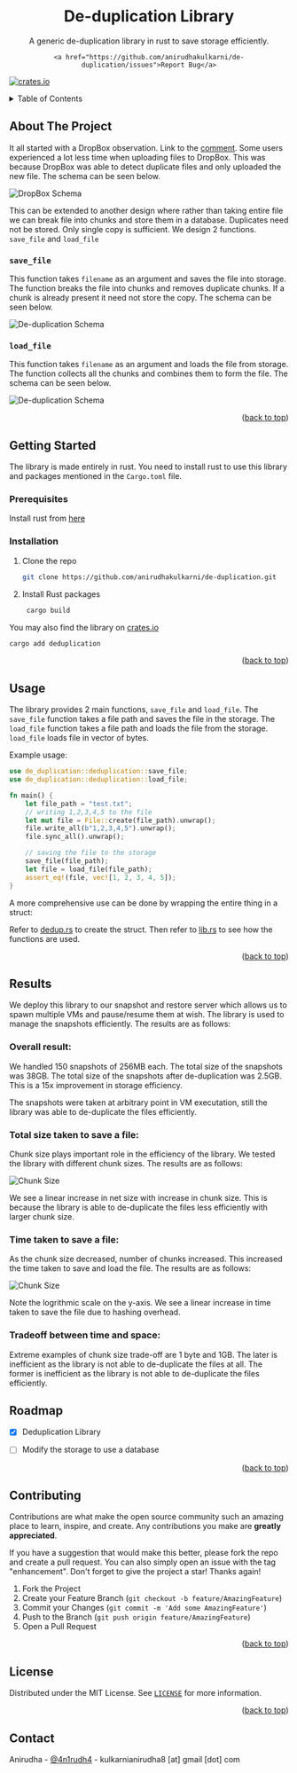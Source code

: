 <div align="center">
 <!-- #readme-top -->
 
 <a name="readme-top"></a>
<h1 align="center">De-duplication Library</h1>
  <p align="center">
    A generic de-duplication library in rust to save storage efficiently. 
    <br />
    <!-- <a href="https://github.com/github_username/repo_name"><strong>Explore the docs »</strong></a> -->
    <!-- <br />
    <br />
    <a href="https://github.com/github_username/repo_name">View Demo</a>
    · -->
    
    <a href="https://github.com/anirudhakulkarni/de-duplication/issues">Report Bug</a>
    
  </p>
</div>

[![crates.io](https://img.shields.io/crates/v/deduplication.svg)](https://crates.io/crates/deduplication)

<!-- TABLE OF CONTENTS -->
<details>
  <summary>Table of Contents</summary>
  <ol>
    <li>
      <a href="#about-the-project">About The Project</a>
    </li>
    <li>
      <a href="#getting-started">Getting Started</a>
      <ul>
        <li><a href="#prerequisites">Prerequisites</a></li>
        <li><a href="#installation">Installation</a></li>
      </ul>
    </li>
    <li><a href="#usage">Usage</a></li>
    <li><a href="#usage">Result</a></li>
    <li><a href="#roadmap">Roadmap</a></li>
    <li><a href="#contributing">Contributing</a></li>
    <li><a href="#license">License</a></li>
    <li><a href="#contact">Contact</a></li>
  </ol>
</details>



<!-- ABOUT THE PROJECT -->
## About The Project

<!-- crates.io badge -->

It all started with a DropBox observation. Link to the [comment](http://paranoia.dubfire.net/2011/04/how-dropbox-sacrifices-user-privacy-for.html?showComment=1302661727678). Some users experienced a lot less time when uploading files to DropBox. This was because DropBox was able to detect duplicate files and only uploaded the new file. The schema can be seen below.

<!-- insert image here -->
![DropBox Schema](
    assets/dropbox.png
)

This can be extended to another design where rather than taking entire file we can break file into chunks and store them in a database. Duplicates need not be stored. Only single copy is sufficient. We design 2 functions. `save_file` and `load_file`

### `save_file`
This function takes `filename` as an argument and saves the file into storage. The function breaks the file into chunks and removes duplicate chunks. If a chunk is already present it need not store the copy.
The schema can be seen below.

<!-- insert image here -->
![De-duplication Schema](
    assets/save_file.png
)



### `load_file`
This function takes `filename` as an argument and loads the file from storage. The function collects all the chunks and combines them to form the file. The schema can be seen below.

<!-- insert image here -->
![De-duplication Schema](
    assets/load_file.png
)



<p align="right">(<a href="#readme-top">back to top</a>)</p>



<!-- GETTING STARTED -->
## Getting Started

The library is made entirely in rust. You need to install rust to use this library and packages mentioned in the `Cargo.toml` file.
### Prerequisites

Install rust from [here](https://www.rust-lang.org/tools/install)

### Installation

1. Clone the repo
   ```sh
   git clone https://github.com/anirudhakulkarni/de-duplication.git
   ```
2. Install Rust packages
   ```sh
    cargo build
    ```

You may also find the library on [crates.io](https://crates.io/crates/deduplication)
```sh
cargo add deduplication
```

<p align="right">(<a href="#readme-top">back to top</a>)</p>



<!-- USAGE EXAMPLES -->
## Usage

The library provides 2 main functions, `save_file` and `load_file`. The `save_file` function takes a file path and saves the file in the storage. The `load_file` function takes a file path and loads the file from the storage. `load_file` loads file in vector of bytes. 

Example usage:

```rust
use de_duplication::deduplication::save_file;
use de_duplication::deduplication::load_file;

fn main() {
    let file_path = "test.txt";
    // writing 1,2,3,4,5 to the file
    let mut file = File::create(file_path).unwrap();
    file.write_all(b"1,2,3,4,5").unwrap();
    file.sync_all().unwrap();

    // saving the file to the storage
    save_file(file_path);
    let file = load_file(file_path);
    assert_eq!(file, vec![1, 2, 3, 4, 5]);
}
```

A more comprehensive use can be done by wrapping the entire thing in a struct:

Refer to 
[dedup.rs](
    https://github.com/anirudhakulkarni/Live-Snapshot/blob/main/src/vmm/src/dedup.rs
)
to create the struct. Then refer to
[lib.rs](
    https://github.com/anirudhakulkarni/Live-Snapshot/blob/main/src/vmm/src/lib.rs
) to see how the functions are used.


<p align="right">(<a href="#readme-top">back to top</a>)</p>


## Results

We deploy this library to our snapshot and restore server which allows us to spawn multiple VMs and pause/resume them at wish. The library is used to manage the snapshots efficiently. The results are as follows:

### Overall result:

We handled 150 snapshots of 256MB each. The total size of the snapshots was 38GB. The total size of the snapshots after de-duplication was 2.5GB. This is a 15x improvement in storage efficiency.

The snapshots were taken at arbitrary point in VM executation, still the library was able to de-duplicate the files efficiently.

### Total size taken to save a file:

Chunk size plays important role in the efficiency of the library. We tested the library with different chunk sizes. The results are as follows:

![Chunk Size](
    assets/size_benchmark.png
)

We see a linear increase in net size with increase in chunk size. This is because the library is able to de-duplicate the files less efficiently with larger chunk size. 

### Time taken to save a file:

As the chunk size decreased, number of chunks increased. This increased the time taken to save and load the file. The results are as follows:

![Chunk Size](
    assets/time_bench.png
)

Note the logrithmic scale on the y-axis. We see a linear increase in time taken to save the file due to hashing overhead.


### Tradeoff between time and space:

Extreme examples of chunk size trade-off are 1 byte and 1GB. The later is inefficient as the library is not able to de-duplicate the files at all. The former is inefficient as the library is not able to de-duplicate the files efficiently.



<!-- ROADMAP -->
## Roadmap

- [x] Deduplication Library
- [ ] Modify the storage to use a database


<p align="right">(<a href="#readme-top">back to top</a>)</p>



<!-- CONTRIBUTING -->
## Contributing

Contributions are what make the open source community such an amazing place to learn, inspire, and create. Any contributions you make are **greatly appreciated**.

If you have a suggestion that would make this better, please fork the repo and create a pull request. You can also simply open an issue with the tag "enhancement".
Don't forget to give the project a star! Thanks again!

1. Fork the Project
2. Create your Feature Branch (`git checkout -b feature/AmazingFeature`)
3. Commit your Changes (`git commit -m 'Add some AmazingFeature'`)
4. Push to the Branch (`git push origin feature/AmazingFeature`)
5. Open a Pull Request

<p align="right">(<a href="#readme-top">back to top</a>)</p>



<!-- LICENSE -->
## License

Distributed under the MIT License. See 
[`LICENSE`](
    LICENSE
) for more information.

<p align="right">(<a href="#readme-top">back to top</a>)</p>



<!-- CONTACT -->
## Contact

Anirudha - [@4n1rudh4](https://twitter.com/4n1rudh4) - kulkarnianirudha8 [at] gmail [dot] com





